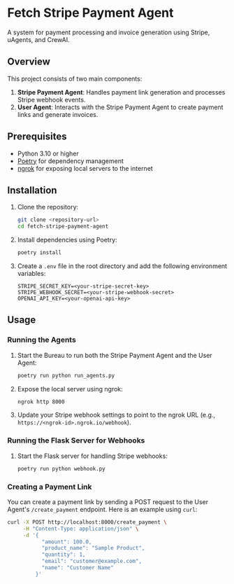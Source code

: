 # Fetch Stripe Payment Agent

A system for payment processing and invoice generation using Stripe, uAgents, and CrewAI.

## Overview

This project consists of two main components:
1. **Stripe Payment Agent**: Handles payment link generation and processes Stripe webhook events.
2. **User Agent**: Interacts with the Stripe Payment Agent to create payment links and generate invoices.

## Prerequisites

- Python 3.10 or higher
- [Poetry](https://python-poetry.org/) for dependency management
- [ngrok](https://ngrok.com/) for exposing local servers to the internet

## Installation

1. Clone the repository:
    ```sh
    git clone <repository-url>
    cd fetch-stripe-payment-agent
    ```

2. Install dependencies using Poetry:
    ```sh
    poetry install
    ```

3. Create a `.env` file in the root directory and add the following environment variables:
    ```env
    STRIPE_SECRET_KEY=<your-stripe-secret-key>
    STRIPE_WEBHOOK_SECRET=<your-stripe-webhook-secret>
    OPENAI_API_KEY=<your-openai-api-key>
    ```

## Usage

### Running the Agents

1. Start the Bureau to run both the Stripe Payment Agent and the User Agent:
    ```sh
    poetry run python run_agents.py
    ```

2. Expose the local server using ngrok:
    ```sh
    ngrok http 8000
    ```

3. Update your Stripe webhook settings to point to the ngrok URL (e.g., `https://<ngrok-id>.ngrok.io/webhook`).

### Running the Flask Server for Webhooks

1. Start the Flask server for handling Stripe webhooks:
    ```sh
    poetry run python webhook.py
    ```

### Creating a Payment Link

You can create a payment link by sending a POST request to the User Agent's `/create_payment` endpoint. Here is an example using `curl`:

```sh
curl -X POST http://localhost:8000/create_payment \
     -H "Content-Type: application/json" \
     -d '{
           "amount": 100.0,
           "product_name": "Sample Product",
           "quantity": 1,
           "email": "customer@example.com",
           "name": "Customer Name"
         }'
```